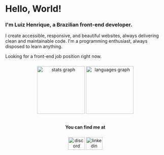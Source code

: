 <h1>Hello, World!</h1>

###
<h3> I'm Luiz Henrique, a Brazilian front-end developer.</h3>
<p>I create accessible, responsive, and beautiful websites, always delivering clean and maintainable code. I'm a programming enthusiast, always disposed to learn anything.</p>
<p>Looking for a front-end job position right now.</p>

###
<div align="center">
  <img src="https://github-readme-stats.vercel.app/api?hide_title=true&hide_rank=true&show_icons=true&include_all_commits=true&count_private=true&disable_animations=false&theme=vue-dark&locale=en&hide_border=true&username=luizhf42" height="150" alt="stats graph"  />
  <img src="https://github-readme-stats.vercel.app/api/top-langs?locale=en&hide_title=true&layout=compact&card_width=320&langs_count=6&theme=vue-dark&hide_border=true&username=luizhf42" height="150" alt="languages graph"  />
</div>

##
###
<h4 align="center">You can find me at</h4>

###
<div align="center">
  <a href="https://discordapp.com/users/368108586972348417" target="_blank"><img src="https://raw.githubusercontent.com/maurodesouza/profile-readme-generator/master/src/assets/icons/social/discord/default.svg" width="52" height="40" alt="discord logo" /></a>
  <a href="https://www.linkedin.com/in/luizhf42" target="_blank"><img src="https://raw.githubusercontent.com/maurodesouza/profile-readme-generator/master/src/assets/icons/social/linkedin/default.svg" width="52" height="40" alt="linkedin logo" /></a>
</div>

###
